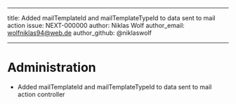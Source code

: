 ---
title: Added mailTemplateId and mailTemplateTypeId to data sent to mail action
issue: NEXT-000000
author: Niklas Wolf
author_email: wolfniklas94@web.de
author_github: @niklaswolf
___
# Administration
* Added mailTemplateId and mailTemplateTypeId to data sent to mail action controller
